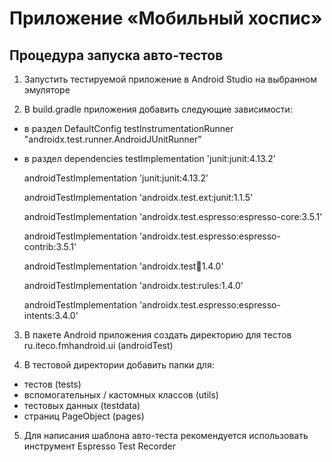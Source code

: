 # Приложение «Мобильный хоспис»
## Процедура запуска авто-тестов

1. Запустить тестируемой приложение в Android Studio на выбранном эмуляторе

2. В build.gradle приложения добавить следующие зависимости:

- в раздел DefaultConfig
  testInstrumentationRunner "androidx.test.runner.AndroidJUnitRunner"

- в раздел dependencies
  testImplementation 'junit:junit:4.13.2'

  androidTestImplementation 'junit:junit:4.13.2'

  androidTestImplementation 'androidx.test.ext:junit:1.1.5'

  androidTestImplementation 'androidx.test.espresso:espresso-core:3.5.1'

  androidTestImplementation 'androidx.test.espresso:espresso-contrib:3.5.1'

  androidTestImplementation 'androidx.test:runner:1.4.0'

  androidTestImplementation 'androidx.test:rules:1.4.0'

  androidTestImplementation 'androidx.test.espresso:espresso-intents:3.4.0'

3. В пакете Android приложения создать директорию для тестов ru.iteco.fmhandroid.ui (androidTest)

4. В тестовой директории добавить папки для:

- тестов (tests)
- вспомогательных / кастомных классов (utils)
- тестовых данных (testdata)
- страниц PageObject (pages)

5. Для написания шаблона авто-теста рекомендуется использовать инструмент Espresso Test Recorder